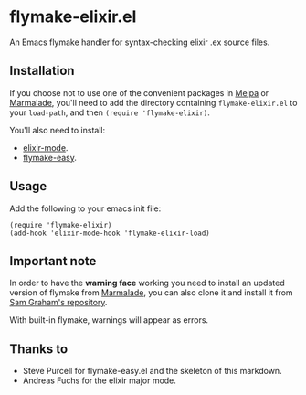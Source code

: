 flymake-elixir.el
=================

An Emacs flymake handler for syntax-checking elixir .ex source files.

Installation
------------

If you choose not to use one of the convenient packages in [Melpa][melpa]
or [Marmalade][marmalade],
you'll need to add the directory containing `flymake-elixir.el` to your
`load-path`, and then `(require 'flymake-elixir)`.

You'll also need to install:
- [elixir-mode](https://github.com/elixir-lang/emacs-elixir).
- [flymake-easy](https://github.com/purcell/flymake-easy).

Usage
-----

Add the following to your emacs init file:

    (require 'flymake-elixir)
	(add-hook 'elixir-mode-hook 'flymake-elixir-load)
    
Important note
--------------

In order to have the **warning face** working you need to
install an updated version of flymake from [Marmalade][marmalade],
you can also clone it and install it from
[Sam Graham's repository](https://github.com/illusori/emacs-flymake).

With built-in flymake, warnings will appear as errors.

Thanks to
---------
- Steve Purcell for flymake-easy.el and the skeleton of this markdown.
- Andreas Fuchs for the elixir major mode.

[melpa]: http://melpa.milkbox.net
[marmalade]: http://marmalade-repo.org

